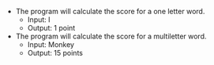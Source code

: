 * The program will calculate the score for a one letter word.
  * Input: I
  * Output: 1 point
* The program will calculate the score for a multiletter word.
  * Input: Monkey
  * Output: 15 points
